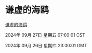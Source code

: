# 谦虚的海鸥
[谦虚的海鸥](http://219.139.198.207:56308/qxdho/course/base/hotlink/index.php)

2024年 09月 27日 星期五 07:00:01 CST

2024年 09月 26日 星期四 23:00:01 GMT
